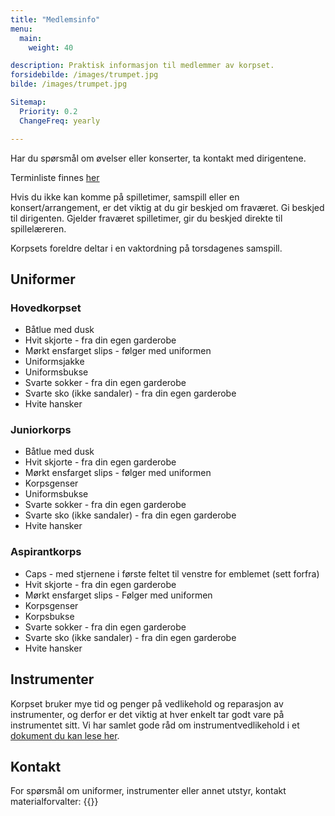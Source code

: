 ```yaml
---
title: "Medlemsinfo"
menu:
  main:
    weight: 40

description: Praktisk informasjon til medlemmer av korpset.
forsidebilde: /images/trumpet.jpg
bilde: /images/trumpet.jpg

Sitemap:
  Priority: 0.2
  ChangeFreq: yearly

---
```


Har du spørsmål om øvelser eller konserter, ta kontakt med dirigentene.

Terminliste finnes [her](/terminliste)

Hvis du ikke kan komme på spilletimer, samspill eller en konsert/arrangement, er
det viktig at du gir beskjed om fraværet. Gi beskjed til dirigenten. Gjelder
fraværet spilletimer, gir du beskjed direkte til spillelæreren.

Korpsets foreldre deltar i en vaktordning på torsdagenes samspill.

## Uniformer
### Hovedkorpset
- Båtlue med dusk
- Hvit skjorte - fra din egen garderobe
- Mørkt ensfarget slips - følger med uniformen
- Uniformsjakke
- Uniformsbukse
- Svarte sokker - fra din egen garderobe
- Svarte sko (ikke sandaler) - fra din egen garderobe
- Hvite hansker

### Juniorkorps
- Båtlue med dusk
- Hvit skjorte - fra din egen garderobe
- Mørkt ensfarget slips - følger med uniformen
- Korpsgenser
- Uniformsbukse
- Svarte sokker - fra din egen garderobe
- Svarte sko (ikke sandaler) - fra din egen garderobe
- Hvite hansker

### Aspirantkorps
- Caps - med stjernene i første feltet til venstre for emblemet (sett forfra)
- Hvit skjorte - fra din egen garderobe
- Mørkt ensfarget slips - Følger med uniformen
- Korpsgenser
- Korpsbukse
- Svarte sokker - fra din egen garderobe
- Svarte sko (ikke sandaler) - fra din egen garderobe
- Hvite hansker

## Instrumenter

Korpset bruker mye tid og penger på vedlikehold og reparasjon av instrumenter, og derfor er det viktig
at hver enkelt tar godt vare på instrumentet sitt. Vi har samlet gode råd om instrumentvedlikehold
i et [dokument du kan lese her](/Vedlikehold_instrumenter_GT.pdf).

## Kontakt
For spørsmål om uniformer, instrumenter eller annet utstyr, kontakt materialforvalter:
{{<email instrument>}}
